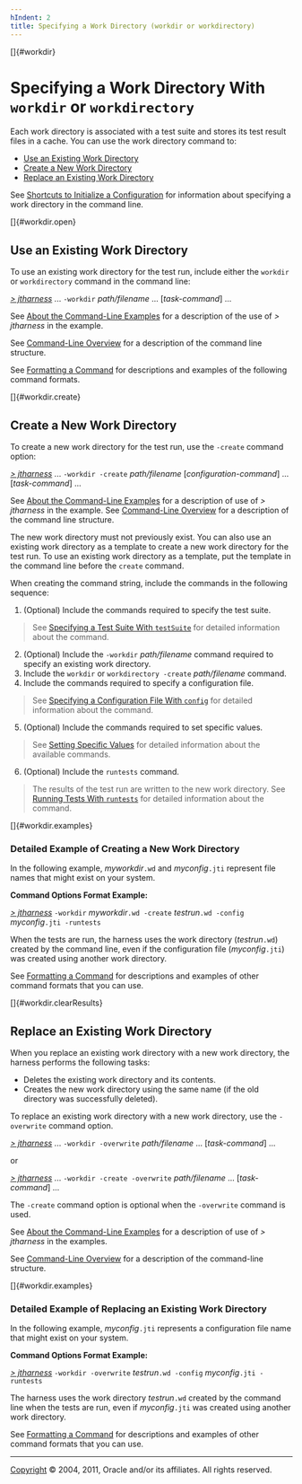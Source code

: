 ```yaml
---
hIndent: 2
title: Specifying a Work Directory (workdir or workdirectory)
---
```


[]{#workdir}

# Specifying a Work Directory With `workdir` or `workdirectory`

Each work directory is associated with a test suite and stores its test result files in a cache. You
can use the work directory command to:

-   [Use an Existing Work Directory](#workdir.open)
-   [Create a New Work Directory](#workdir.create)
-   [Replace an Existing Work Directory](#workdir.clearResults)

See [Shortcuts to Initialize a Configuration](shortcutInitializing.html) for information about
specifying a work directory in the command line.

[]{#workdir.open}

## Use an Existing Work Directory

To use an existing work directory for the test run, include either the `workdir` or `workdirectory`
command in the command line:

[*\> jtharness*](aboutExamples.html) \... `-workdir` *path/filename* \... \[*task-command*\] \...

See [About the Command-Line Examples](aboutExamples.html) for a description of the use of *\>
jtharness* in the example.

See [Command-Line Overview](commandLine.html) for a description of the command line structure.

See [Formatting a Command](formatCommands.html) for descriptions and examples of the following
command formats.

[]{#workdir.create}

## Create a New Work Directory

To create a new work directory for the test run, use the `-create` command option:

[*\> jtharness*](aboutExamples.html) \... `-workdir -create` *path/filename*
\[*configuration-command*\] \... \[*task-command*\] \...

See [About the Command-Line Examples](aboutExamples.html) for a description of use of *\> jtharness*
in the example. See [Command-Line Overview](commandLine.html) for a description of the command line
structure.

The new work directory must not previously exist. You can also use an existing work directory as a
template to create a new work directory for the test run. To use an existing work directory as a
template, put the template in the command line before the `create` command.

When creating the command string, include the commands in the following sequence:

1.  (Optional) Include the commands required to specify the test suite.

> See [Specifying a Test Suite With `testSuite`](testsuite.html) for detailed information about the
> command.

2.  (Optional) Include the `-workdir` *path/filename* command required to specify an existing work
    directory.
3.  Include the `workdir` or `workdirectory -create` *path/filename* command.
4.  Include the commands required to specify a configuration file.

> See [Specifying a Configuration File With `config`](config.html) for detailed information about
> the command.

5.  (Optional) Include the commands required to set specific values.

> See [Setting Specific Values](otherConfigValues.html) for detailed information about the available
> commands.

6.  (Optional) Include the `runtests` command.

> The results of the test run are written to the new work directory. See [Running Tests With
> `runtests`](runTests.html) for detailed information about the command.

[]{#workdir.examples}

### Detailed Example of Creating a New Work Directory

In the following example, *myworkdir*`.wd` and *myconfig*`.jti` represent file names that might
exist on your system.

**Command Options Format Example:**

[*\> jtharness*](aboutExamples.html) `-workdir` *myworkdir*`.wd -create` *testrun*`.wd -config`
*myconfig*`.jti -runtests`

When the tests are run, the harness uses the work directory (*testrun*`.wd`) created by the command
line, even if the configuration file (*myconfig*`.jti`) was created using another work directory.

See [Formatting a Command](formatCommands.html) for descriptions and examples of other command
formats that you can use.

[]{#workdir.clearResults}

## Replace an Existing Work Directory

When you replace an existing work directory with a new work directory, the harness performs the
following tasks:

-   Deletes the existing work directory and its contents.
-   Creates the new work directory using the same name (if the old directory was successfully
    deleted).

To replace an existing work directory with a new work directory, use the `-overwrite` command
option.

[*\> jtharness*](aboutExamples.html) \... `-workdir -overwrite` *path/filename* \...
\[*task-command*\] \...

or

[*\> jtharness*](aboutExamples.html) \... `-workdir -create -overwrite` *path/filename* \...
\[*task-command*\] \...

The `-create` command option is optional when the `-overwrite` command is used.

See [About the Command-Line Examples](aboutExamples.html) for a description of use of *\> jtharness*
in the examples.

See [Command-Line Overview](commandLine.html) for a description of the command-line structure.

[]{#workdir.examples}

### Detailed Example of Replacing an Existing Work Directory

In the following example, *myconfig*`.jti` represents a configuration file name that might exist on
your system.

**Command Options Format Example:**

[*\> jtharness*](aboutExamples.html) `-workdir -overwrite` *testrun*`.wd -config`
*myconfig*`.jti -runtests`

The harness uses the work directory *testrun*`.wd` created by the command line when the tests are
run, even if *myconfig*`.jti` was created using another work directory.

See [Formatting a Command](formatCommands.html) for descriptions and examples of other command
formats that you can use.

----------------------------------------------------------------------------------------------------

[Copyright](../copyright.html) © 2004, 2011, Oracle and/or its affiliates. All rights reserved.
